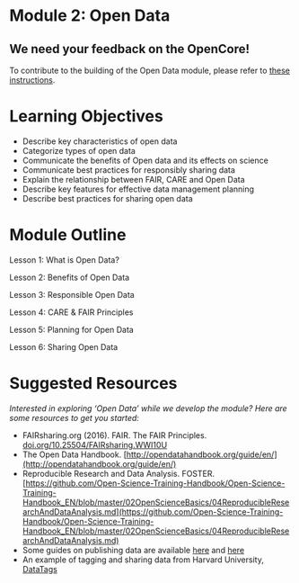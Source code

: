  
# Module 2: Open Data

## We need your feedback on the OpenCore!

To contribute to the building of the Open Data module, please refer to [these instructions](/docs/Area2_Capacity_Sharing/OpenCore/readme.md#your-feedback-is-needed).

# Learning Objectives
* Describe key characteristics of open data
* Categorize types of open data
* Communicate the benefits of Open data and its effects on science
* Communicate best practices for responsibly sharing data
* Explain the relationship between FAIR, CARE and Open Data
* Describe key features for effective data management planning
* Describe best practices for sharing open data
 
# Module Outline
Lesson 1: What is Open Data?

Lesson 2: Benefits of Open Data 

Lesson 3: Responsible Open Data 

Lesson 4: CARE & FAIR Principles 

Lesson 5: Planning for Open Data 

Lesson 6: Sharing Open Data 
 
# Suggested Resources
*Interested in exploring ‘Open Data’ while we develop the module? Here are some resources to get you started:*
* FAIRsharing.org (2016). FAIR. The FAIR Principles. [doi.org/10.25504/FAIRsharing.WWI10U](https://fairsharing.org/FAIRsharing.WWI10U)
* The Open Data Handbook. [http://opendatahandbook.org/guide/en/](http://opendatahandbook.org/guide/en/)
* Reproducible Research and Data Analysis. FOSTER. [https://github.com/Open-Science-Training-Handbook/Open-Science-Training-Handbook_EN/blob/master/02OpenScienceBasics/04ReproducibleResearchAndDataAnalysis.md](https://github.com/Open-Science-Training-Handbook/Open-Science-Training-Handbook_EN/blob/master/02OpenScienceBasics/04ReproducibleResearchAndDataAnalysis.md)
* Some guides on publishing data are available [here](https://www.cessda.eu/Training/Training-Resources/Library/Data-Management-Expert-Guide/6.-Archive-Publish/Data-publishing-routes) and [here](https://www.openaire.eu/opendatapilot-repository-guide)
* An example of tagging and sharing data from Harvard University,[ DataTags](https://privacytools.seas.harvard.edu/datatags)
